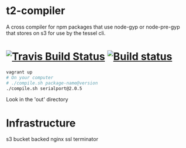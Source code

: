 # t2-compiler

A cross compiler for npm packages that use node-gyp or node-pre-gyp that stores on s3 for use by the tessel cli.

[![Travis Build Status](https://travis-ci.org/tessel/t2-compiler.svg?branch=master)](https://travis-ci.org/tessel/t2-compiler)
[![Build status](https://ci.appveyor.com/api/projects/status/fsjh9hxbf1w09794?svg=true)](https://ci.appveyor.com/project/rwaldron/t2-compiler)
=======

```bash
vagrant up
# On your computer
# ./compile.sh package-name@version
./compile.sh serialport@2.0.5
```

Look in the 'out' directory


# Infrastructure

s3 bucket backed
nginx ssl terminator
